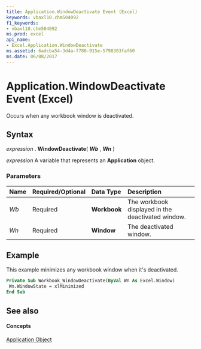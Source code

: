 ```yaml
---
title: Application.WindowDeactivate Event (Excel)
keywords: vbaxl10.chm504092
f1_keywords:
- vbaxl10.chm504092
ms.prod: excel
api_name:
- Excel.Application.WindowDeactivate
ms.assetid: 6adcba54-3d4a-f780-915e-5798303faf60
ms.date: 06/08/2017
---
```



# Application.WindowDeactivate Event (Excel)

Occurs when any workbook window is deactivated.


## Syntax

 _expression_ . **WindowDeactivate**( **_Wb_** , **_Wn_** )

 _expression_ A variable that represents an **Application** object.


### Parameters



|**Name**|**Required/Optional**|**Data Type**|**Description**|
|:-----|:-----|:-----|:-----|
| _Wb_|Required| **Workbook**|The workbook displayed in the deactivated window.|
| _Wn_|Required| **Window**|The deactivated window.|

## Example

This example minimizes any workbook window when it's deactivated.


```vb
Private Sub Workbook_WindowDeactivate(ByVal Wn As Excel.Window) 
 Wn.WindowState = xlMinimized 
End Sub
```


## See also


#### Concepts


[Application Object](Excel.Application(objec).md)

